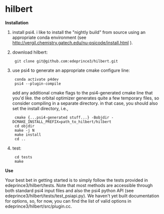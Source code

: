 # hilbert

**Installation**

1. install psi4. i like to install the "nightly build" from source using an appropriate conda environment (see http://vergil.chemistry.gatech.edu/nu-psicode/install.html ).

2. download hilbert:

        git clone git@github.com:edeprince3/hilbert.git
  
3. use psi4 to generate an appropriate cmake configure line:

        conda activate p4dev
        psi4 --plugin-compile 
    
    add any additional cmake flags to the psi4-generated cmake line that you'd like. the orbital optimizer generates quite a few temporary files, so consider compiling in a separate directory. in that case, you should also set the install directory, i.e., 
    
        cmake {...psi4-generated stuff...} -Bobjdir -DCMAKE_INSTALL_PREFIX=path_to_hilbert/hilbert  
        cd objdir    
        make -j N   
        make install
        cd ..
  
4. test:

        cd tests
        make
        
**Use**

Your best bet in getting started is to simply follow the tests provided in edeprince3/hilbert/tests. Note that most methods are accessible through both standard psi4 input files and also the psi4 python API (see edeprince3/hilbert/tests/test_psiapi.py). We haven't yet built documentation for options, so, for now, you can find the list of valid options in edeprince3/hilbert/src/plugin.cc.
